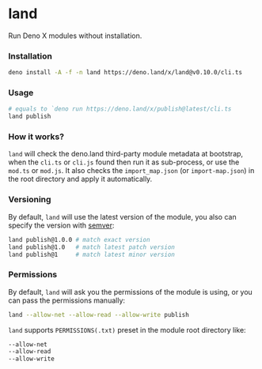 # land

Run Deno X modules without installation.

### Installation

```bash
deno install -A -f -n land https://deno.land/x/land@v0.10.0/cli.ts
```

### Usage

```bash
# equals to `deno run https://deno.land/x/publish@latest/cli.ts
land publish
```

### How it works?

`land` will check the deno.land third-party module metadata at bootstrap, when the `cli.ts` or `cli.js` found then run it as sub-process, or use the `mod.ts` or `mod.js`. It also checks the `import_map.json` (or `import-map.json`) in the root directory and apply it automatically.

### Versioning

By default, `land` will use the latest version of the module, you also can specify the version with [semver](https://semver.org/):

```bash
land publish@1.0.0 # match exact version
land publish@1.0   # match latest patch version
land publish@1     # match latest minor version
```

### Permissions

By default, `land` will ask you the permissions of the module is using, or you can pass the permissions manually:

```bash
land --allow-net --allow-read --allow-write publish
```

`land` supports `PERMISSIONS(.txt)` preset in the module root directory like:

```txt
--allow-net
--allow-read
--allow-write
```
